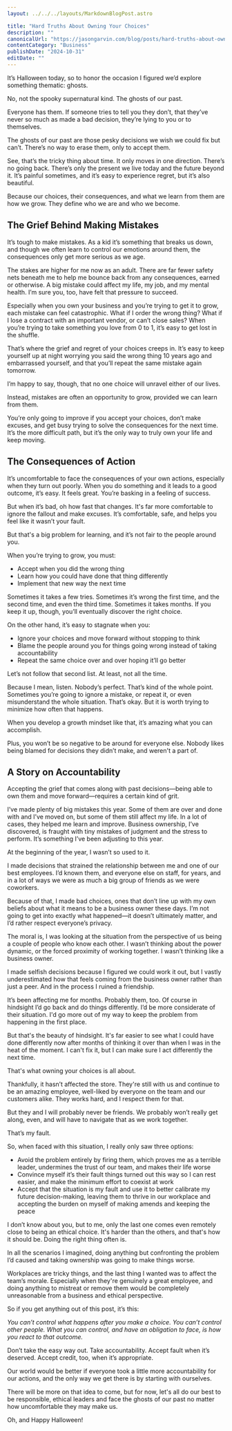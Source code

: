 ```yaml
---
layout: ../../../layouts/MarkdownBlogPost.astro

title: "Hard Truths About Owning Your Choices"
description: ""
canonicalUrl: "https://jasongarvin.com/blog/posts/hard-truths-about-owning-your-choices"
contentCategory: "Business"
publishDate: "2024-10-31"
editDate: ""
---
```


It’s Halloween today, so to honor the occasion I figured we’d explore something thematic: ghosts.

No, not the spooky supernatural kind. The ghosts of our past.

Everyone has them. If someone tries to tell you they don’t, that they’ve never so much as made a bad decision, they’re lying to you or to themselves.

The ghosts of our past are those pesky decisions we wish we could fix but can’t. There’s no way to erase them, only to accept them.

See, that’s the tricky thing about time. It only moves in one direction. There’s no going back. There’s only the present we live today and the future beyond it. It’s painful sometimes, and it’s easy to experience regret, but it’s also beautiful.

Because our choices, their consequences, and what we learn from them are how we grow. They define who we are and who we become.

## The Grief Behind Making Mistakes

It’s tough to make mistakes. As a kid it’s something that breaks us down, and though we often learn to control our emotions around them, the consequences only get more serious as we age.

The stakes are higher for me now as an adult. There are far fewer safety nets beneath me to help me bounce back from any consequences, earned or otherwise. A big mistake could affect my life, my job, and my mental health. I’m sure you, too, have felt that pressure to succeed.

Especially when you own your business and you’re trying to get it to grow, each mistake can feel catastrophic. What if I order the wrong thing? What if I lose a contract with an important vendor, or can’t close sales? When you’re trying to take something you love from 0 to 1, it’s easy to get lost in the shuffle.

That’s where the grief and regret of your choices creeps in. It’s easy to keep yourself up at night worrying you said the wrong thing 10 years ago and embarrassed yourself, and that you’ll repeat the same mistake again tomorrow.

I’m happy to say, though, that no one choice will unravel either of our lives.

Instead, mistakes are often an opportunity to grow, provided we can learn from them.

You’re only going to improve if you accept your choices, don’t make excuses, and get busy trying to solve the consequences for the next time. It’s the more difficult path, but it’s the only way to truly own your life and keep moving.

## The Consequences of Action

It’s uncomfortable to face the consequences of your own actions, especially when they turn out poorly. When you do something and it leads to a good outcome, it’s easy. It feels great. You’re basking in a feeling of success.

But when it’s bad, oh how fast that changes. It's far more comfortable to ignore the fallout and make excuses. It’s comfortable, safe, and helps you feel like it wasn’t your fault.

But that's a big problem for learning, and it’s not fair to the people around you.

When you’re trying to grow, you must:

- Accept when you did the wrong thing
- Learn how you could have done that thing differently
- Implement that new way the next time

Sometimes it takes a few tries. Sometimes it’s wrong the first time, and the second time, and even the third time. Sometimes it takes months. If you keep it up, though, you’ll eventually discover the right choice.

On the other hand, it’s easy to stagnate when you:

- Ignore your choices and move forward without stopping to think
- Blame the people around you for things going wrong instead of taking accountability
- Repeat the same choice over and over hoping it’ll go better

Let’s not follow that second list. At least, not all the time.

Because I mean, listen. Nobody’s perfect. That’s kind of the whole point. Sometimes you’re going to ignore a mistake, or repeat it, or even misunderstand the whole situation. That’s okay. But it is worth trying to minimize how often that happens.

When you develop a growth mindset like that, it’s amazing what you can accomplish.

Plus, you won’t be so negative to be around for everyone else. Nobody likes being blamed for decisions they didn’t make, and weren't a part of.

## A Story on Accountability

Accepting the grief that comes along with past decisions—being able to own them and move forward—requires a certain kind of grit.

I’ve made plenty of big mistakes this year. Some of them are over and done with and I’ve moved on, but some of them still affect my life. In a lot of cases, they helped me learn and improve. Business ownership, I’ve discovered, is fraught with tiny mistakes of judgment and the stress to perform. It’s something I’ve been adjusting to this year.

At the beginning of the year, I wasn’t so used to it.

I made decisions that strained the relationship between me and one of our best employees. I’d known them, and everyone else on staff, for years, and in a lot of ways we were as much a big group of friends as we were coworkers.

Because of that, I made bad choices, ones that don’t line up with my own beliefs about what it means to be a business owner these days. I’m not going to get into exactly what happened—it doesn’t ultimately matter, and I’d rather respect everyone’s privacy.

The moral is, I was looking at the situation from the perspective of us being a couple of people who know each other. I wasn’t thinking about the power dynamic, or the forced proximity of working together. I wasn’t thinking like a business owner.

I made selfish decisions because I figured we could work it out, but I vastly underestimated how that feels coming from the business owner rather than just a peer. And in the process I ruined a friendship.

It’s been affecting me for months. Probably them, too. Of course in hindsight I’d go back and do things differently. I’d be more considerate of their situation. I'd go more out of my way to keep the problem from happening in the first place.

But that's the beauty of hindsight. It's far easier to see what I could have done differently now after months of thinking it over than when I was in the heat of the moment. I can't fix it, but I can make sure I act differently the next time.

That's what owning your choices is all about.

Thankfully, it hasn’t affected the store. They're still with us and continue to be an amazing employee, well-liked by everyone on the team and our customers alike. They works hard, and I respect them for that.

But they and I will probably never be friends. We probably won’t really get along, even, and will have to navigate that as we work together.

That’s my fault.

So, when faced with this situation, I really only saw three options:

- Avoid the problem entirely by firing them, which proves me as a terrible leader, undermines the trust of our team, and makes their life worse
- Convince myself it’s their fault things turned out this way so I can rest easier, and make the minimum effort to coexist at work
- Accept that the situation is my fault and use it to better calibrate my future decision-making, leaving them to thrive in our workplace and accepting the burden on myself of making amends and keeping the peace

I don’t know about you, but to me, only the last one comes even remotely close to being an ethical choice. It's harder than the others, and that's how it should be. Doing the right thing often is.

In all the scenarios I imagined, doing anything but confronting the problem I’d caused and taking ownership was going to make things worse.

Workplaces are tricky things, and the last thing I wanted was to affect the team’s morale. Especially when they're genuinely a great employee, and doing anything to mistreat or remove them would be completely unreasonable from a business and ethical perspective.

So if you get anything out of this post, it’s this:

*You can’t control what happens after you make a choice. You can’t control other people. What you can control, and have an obligation to face, is how you react to that outcome.*

Don’t take the easy way out. Take accountability. Accept fault when it’s deserved. Accept credit, too, when it’s appropriate.

Our world would be better if everyone took a little more accountability for our actions, and the only way we get there is by starting with ourselves.

There will be more on that idea to come, but for now, let's all do our best to be responsible, ethical leaders and face the ghosts of our past no matter how uncomfortable they may make us.

Oh, and Happy Halloween!
